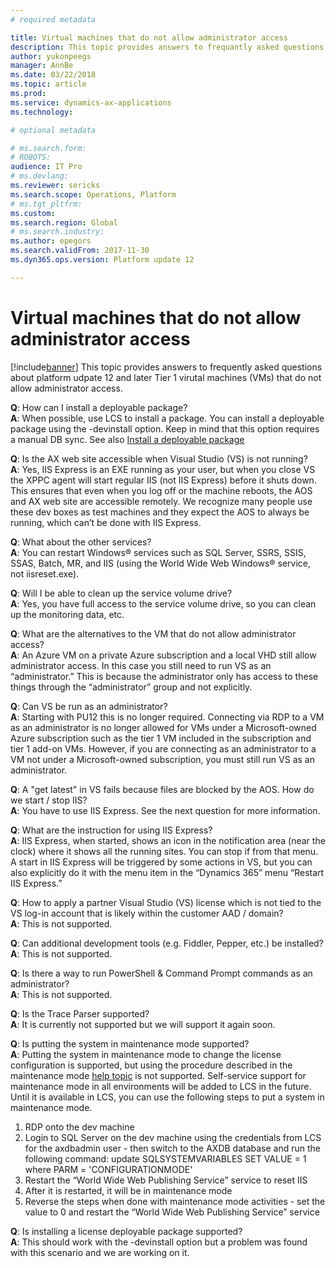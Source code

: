 ```yaml
---
# required metadata

title: Virtual machines that do not allow administrator access
description: This topic provides answers to frequantly asked questions about virtual machiens that do not allow administrator access.
author: yukonpeegs
manager: AnnBe
ms.date: 03/22/2018
ms.topic: article
ms.prod: 
ms.service: dynamics-ax-applications
ms.technology: 

# optional metadata

# ms.search.form: 
# ROBOTS: 
audience: IT Pro
# ms.devlang: 
ms.reviewer: sericks
ms.search.scope: Operations, Platform 
# ms.tgt_pltfrm: 
ms.custom: 
ms.search.region: Global
# ms.search.industry: 
ms.author: epegors
ms.search.validFrom: 2017-11-30 
ms.dyn365.ops.version: Platform update 12 

---
```


# Virtual machines that do not allow administrator access

[!include[banner](../includes/banner.md)]
This topic provides answers to frequently asked questions about platform udpate 12 and later Tier 1 virutal machines (VMs) that do not allow administrator access.

**Q**: How can I install a deployable package?  
**A**: When possible, use LCS to install a package. You can install a deployable package using the -devinstall option. Keep in mind that this option requires a manual DB sync.
See also [Install a deployable package](https://docs.microsoft.com/en-us/dynamics365/unified-operations/dev-itpro/deployment/install-deployable-package)  

**Q**: Is the AX web site accessible when Visual Studio (VS) is not running?  
**A**: Yes, IIS Express is an EXE running as your user, but when you close VS the XPPC agent will start regular IIS (not IIS Express) before it shuts down. This ensures that even when you log off or the machine reboots, the AOS and AX web site are accessible remotely. We recognize many people use these dev boxes as test machines and they expect the AOS to always be running, which can’t be done with IIS Express.  

**Q**: What about the other services?  
**A**: You can restart Windows® services such as SQL Server, SSRS, SSIS, SSAS, Batch, MR, and IIS (using the World Wide Web Windows® service, not iisreset.exe).  

**Q**: Will I be able to clean up the service volume drive?  
**A**: Yes, you have full access to the service volume drive, so you can clean up the monitoring data, etc.

**Q**: What are the alternatives to the VM that do not allow administrator access?  
**A**: An Azure VM on a private Azure subscription and a local VHD still allow administrator access. In this case you still need to run VS as an “administrator.” This is because the administrator only has access to these things through the “administrator” group and not explicitly.  

**Q**: Can VS be run as an administrator?  
**A**: Starting with PU12 this is no longer required. Connecting via RDP to a VM as an administrator is no longer allowed for VMs under a Microsoft-owned Azure subscription such as the tier 1 VM included in the subscription and tier 1 add-on VMs. However, if you are connecting as an administrator to a VM not under a Microsoft-owned subscription, you must still run VS as an administrator.  

**Q**: A "get latest" in VS fails because files are blocked by the AOS. How do we start / stop IIS?  
**A**: You have to use IIS Express. See the next question for more information.  

**Q**: What are the instruction for using IIS Express?  
**A**: IIS Express, when started, shows an icon in the notification area (near the clock) where it shows all the running sites. You can stop if from that menu. A start in IIS Express will be triggered by some actions in VS, but you can also explicitly do it with the menu item in the “Dynamics 365” menu “Restart IIS Express.”  

**Q**: How to apply a partner Visual Studio (VS) license which is not tied to the VS log-in account that is likely within the customer AAD / domain?  
**A**: This is not supported.  

**Q**: Can additional development tools (e.g. Fiddler, Pepper, etc.) be installed?  
**A**: This is not supported.  

**Q**: Is there a way to run PowerShell & Command Prompt commands as an administrator?  
**A**: This is not supported.  

**Q**: Is the Trace Parser supported?  
**A**: It is currently not supported but we will support it again soon.  

**Q**: Is putting the system in maintenance mode supported?  
**A**: Putting the system in maintenance mode to change the license configuration is supported, but using the procedure described in the maintenance mode [help topic](https://docs.microsoft.com/en-us/dynamics365/unified-operations/dev-itpro/sysadmin/maintenance-mode) is not supported. Self-service support for maintenance mode in all environments will be added to LCS in the future. Until it is available in LCS, you can use the following steps to put a system in maintenance mode.
1.	RDP onto the dev machine
2.	Login to SQL Server on the dev machine using the credentials from LCS for the axdbadmin user - then switch to the AXDB database and run the following command:
update SQLSYSTEMVARIABLES SET VALUE = 1 where PARM = 'CONFIGURATIONMODE'
3.	Restart the “World Wide Web Publishing Service” service to reset IIS
4.	After it is restarted, it will be in maintenance mode
5.	Reverse the steps when done with maintenance mode activities - set the value to 0 and restart the “World Wide Web Publishing Service” service  

**Q**: Is installing a license deployable package supported?  
**A**: This should work with the -devinstall option but a problem was found with this scenario and we are working on it.  
